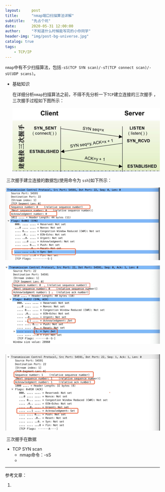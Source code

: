 ```yaml
---
layout:     post
title:      "nmap端口扫描算法详解"
subtitle:   "先占个坑"
date:       2020-05-31 12:00:00
author:     "不知道什么时候能写完的小你同学"
header-img: "img/post-bg-universe.jpg"
catalog: true
tags:
    - TCP/IP 
---
```


`nmap`中有不少扫描算法，包括`-sS(TCP SYN scan)/-sT(TCP connect scan)/-sU(UDP scans)`。

- 基础知识

  在详细分析`nmap`扫描算法之前，不得不先分析一下`TCP`建立连接的三次握手 ，三次握手过程如下图所示：

  ![img](../img/in-post/tcp_three_handshakes.jpg)



​		三次握手建立连接的数据包(使用命令为 `ssh`)如下所示：

![tcp第一次握手](../img/in-post/tcp_three_handshakes_0.jpg)

![TCP建立连接第二次握手](../img/in-post/tcp_three_handshake_1.jpg)

​	![TCP建立连接第三次握手](img/in-post/tcp_three_handshakes_2.jpg)



​	三次握手在数据

- TCP SYN scan
  - nmap命令：-sS
  - 



---

参考文章：

1. 